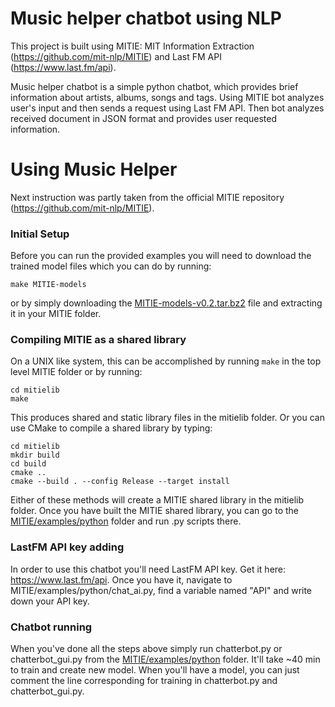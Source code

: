 # Music helper chatbot using NLP

This project is built using MITIE: MIT Information Extraction (https://github.com/mit-nlp/MITIE) and Last FM API (https://www.last.fm/api).

Music helper chatbot is a simple python chatbot, which provides brief information about artists, albums, songs and tags. 
Using MITIE bot analyzes user's input and then sends a request using Last FM API. Then bot analyzes received document in JSON format and provides user requested information.


# Using Music Helper

Next instruction was partly taken from the official MITIE repository (https://github.com/mit-nlp/MITIE).

### Initial Setup

Before you can run the provided examples you will need to download the trained
model files which you can do by running:
```
make MITIE-models
```
or by simply downloading the [MITIE-models-v0.2.tar.bz2](https://github.com/mit-nlp/MITIE/releases/download/v0.4/MITIE-models-v0.2.tar.bz2)
file and extracting it in your MITIE folder.

### Compiling MITIE as a shared library

On a UNIX like system, this can be accomplished by running `make` in the top level MITIE folder or
by running:
```
cd mitielib
make
```
This produces shared and static library files in the mitielib folder.  Or you can use
CMake to compile a shared library by typing:
```
cd mitielib
mkdir build
cd build
cmake ..
cmake --build . --config Release --target install
```

Either of these methods will create a MITIE shared library in the mitielib folder. 
Once you have built the MITIE shared library, you can go to the [MITIE/examples/python](MITIE/examples/python) folder and run .py scripts there.

### LastFM API key adding

In order to use this chatbot you'll need LastFM API key. Get it here: https://www.last.fm/api. 
Once you have it, navigate to MITIE/examples/python/chat_ai.py, find a variable named "API" and write down your API key.

### Chatbot running
When you've done all the steps above simply run chatterbot.py or chatterbot_gui.py from the [MITIE/examples/python](MITIE/examples/python) folder. It'll take ~40 min to train and create new model. When you'll have a model, you can just comment the line corresponding for training in chatterbot.py and chatterbot_gui.py.
